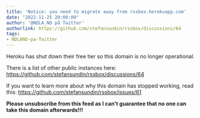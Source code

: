 ```yaml
---
title: 'Notice: you need to migrate away from rssbox.herokuapp.com'
date: "2022-11-25 20:00:00"
author: '@NDLA_NO på Twitter'
authorlink: https://github.com/stefansundin/rssbox/discussions/64
tags:
- NDLANO-pa-Twitter
---
```

<p>Heroku has shut down their free tier so this domain is no longer operational.</p>
<p>There is a list of other public instances here: <a href="https://github.com/stefansundin/rssbox/discussions/64">https://github.com/stefansundin/rssbox/discussions/64</a></p>
<p>If you want to learn more about why this domain has stopped working, read this: <a href="https://github.com/stefansundin/rssbox/issues/61">https://github.com/stefansundin/rssbox/issues/61</a></p>
<p><strong>Please unsubscribe from this feed as I can't guarantee that no one can take this domain afterwards!!!</strong></p>